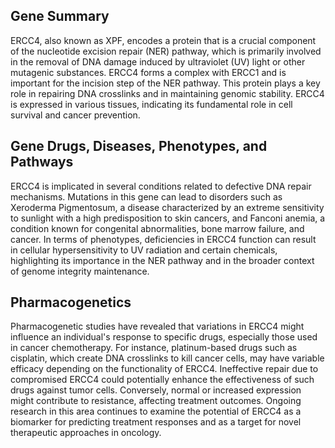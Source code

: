 ## Gene Summary
ERCC4, also known as XPF, encodes a protein that is a crucial component of the nucleotide excision repair (NER) pathway, which is primarily involved in the removal of DNA damage induced by ultraviolet (UV) light or other mutagenic substances. ERCC4 forms a complex with ERCC1 and is important for the incision step of the NER pathway. This protein plays a key role in repairing DNA crosslinks and in maintaining genomic stability. ERCC4 is expressed in various tissues, indicating its fundamental role in cell survival and cancer prevention.

## Gene Drugs, Diseases, Phenotypes, and Pathways
ERCC4 is implicated in several conditions related to defective DNA repair mechanisms. Mutations in this gene can lead to disorders such as Xeroderma Pigmentosum, a disease characterized by an extreme sensitivity to sunlight with a high predisposition to skin cancers, and Fanconi anemia, a condition known for congenital abnormalities, bone marrow failure, and cancer. In terms of phenotypes, deficiencies in ERCC4 function can result in cellular hypersensitivity to UV radiation and certain chemicals, highlighting its importance in the NER pathway and in the broader context of genome integrity maintenance.

## Pharmacogenetics
Pharmacogenetic studies have revealed that variations in ERCC4 might influence an individual's response to specific drugs, especially those used in cancer chemotherapy. For instance, platinum-based drugs such as cisplatin, which create DNA crosslinks to kill cancer cells, may have variable efficacy depending on the functionality of ERCC4. Ineffective repair due to compromised ERCC4 could potentially enhance the effectiveness of such drugs against tumor cells. Conversely, normal or increased expression might contribute to resistance, affecting treatment outcomes. Ongoing research in this area continues to examine the potential of ERCC4 as a biomarker for predicting treatment responses and as a target for novel therapeutic approaches in oncology.